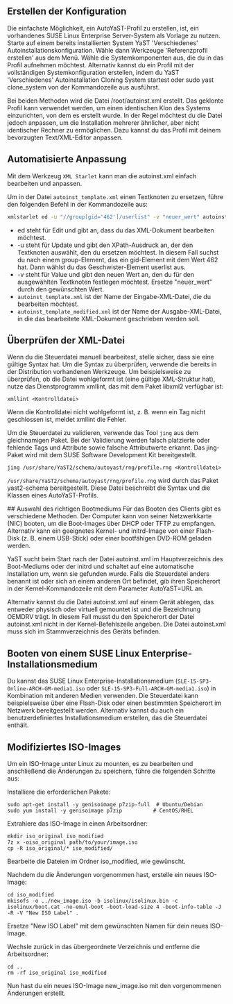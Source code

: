 


## Erstellen der Konfiguration
Die einfachste Möglichkeit, ein AutoYaST-Profil zu erstellen, ist, ein vorhandenes SUSE Linux Enterprise Server-System als Vorlage zu nutzen. Starte auf einem bereits installierten System YaST 'Verschiedenes' Autoinstallationskonfiguration. Wähle dann Werkzeuge 'Referenzprofil erstellen' aus dem Menü. Wähle die Systemkomponenten aus, die du in das Profil aufnehmen möchtest. Alternativ kannst du ein Profil mit der vollständigen Systemkonfiguration erstellen, indem du YaST 'Verschiedenes' Autoinstallation Cloning System startest oder sudo yast clone_system von der Kommandozeile aus ausführst.

Bei beiden Methoden wird die Datei /root/autoinst.xml erstellt. Das geklonte Profil kann verwendet werden, um einen identischen Klon des Systems einzurichten, von dem es erstellt wurde. In der Regel möchtest du die Datei jedoch anpassen, um die Installation mehrerer ähnlicher, aber nicht identischer Rechner zu ermöglichen. Dazu kannst du das Profil mit deinem bevorzugten Text/XML-Editor anpassen.

## Automatisierte Anpassung
Mit dem Werkzeug `XML Starlet` kann man die autoinst.xml einfach bearbeiten und anpassen.

Um in der Datei `autoinst_template.xml` einen Textknoten zu ersetzen, führe den folgenden Befehl in der Kommandozeile aus:

```bash
xmlstarlet ed -u "//group[gid='462']/userlist" -v "neuer_wert" autoinst_template.xml > autoinst_template_modified.xml
```

 - ed steht für Edit und gibt an, dass du das XML-Dokument bearbeiten möchtest.
 - -u steht für Update und gibt den XPath-Ausdruck an, der den Textknoten auswählt, den du ersetzen möchtest. In diesem Fall suchst du nach einem group-Element, das ein gid-Element mit dem Wert 462 hat. Dann wählst du das Geschwister-Element userlist aus.
 - -v steht für Value und gibt den neuen Wert an, den du für den ausgewählten Textknoten festlegen möchtest. Ersetze "neuer_wert" durch den gewünschten Wert.
 - `autoinst_template.xml` ist der Name der Eingabe-XML-Datei, die du bearbeiten möchtest.
 - `autoinst_template_modified.xml` ist der Name der Ausgabe-XML-Datei, in die das bearbeitete XML-Dokument geschrieben werden soll.

## Überprüfen der XML-Datei
Wenn du die Steuerdatei manuell bearbeitest, stelle sicher, dass sie eine gültige Syntax hat. Um die Syntax zu überprüfen, verwende die bereits in der Distribution vorhandenen Werkzeuge. Um beispielsweise zu überprüfen, ob die Datei wohlgeformt ist (eine gültige XML-Struktur hat), nutze das Dienstprogramm xmllint, das mit dem Paket libxml2 verfügbar ist:

    xmllint <Kontrolldatei>

Wenn die Kontrolldatei nicht wohlgeformt ist, z. B. wenn ein Tag nicht geschlossen ist, meldet xmllint die Fehler.

Um die Steuerdatei zu validieren, verwende das Tool `jing` aus dem gleichnamigen Paket. Bei der Validierung werden falsch platzierte oder fehlende Tags und Attribute sowie falsche Attributwerte erkannt. Das jing-Paket wird mit dem SUSE Software Development Kit bereitgestellt.

    jing /usr/share/YaST2/schema/autoyast/rng/profile.rng <Kontrolldatei>

`/usr/share/YaST2/schema/autoyast/rng/profile.rng` wird durch das Paket yast2-schema bereitgestellt. Diese Datei beschreibt die Syntax und die Klassen eines AutoYaST-Profils.

## Auswahl des richtigen Bootmediums
Für das Booten des Clients gibt es verschiedene Methoden. Der Computer kann von seiner Netzwerkkarte (NIC) booten, um die Boot-Images über DHCP oder TFTP zu empfangen. Alternativ kann ein geeignetes Kernel- und initrd-Image von einer Flash-Disk (z. B. einem USB-Stick) oder einer bootfähigen DVD-ROM geladen werden.

YaST sucht beim Start nach der Datei autoinst.xml im Hauptverzeichnis des Boot-Mediums oder der initrd und schaltet auf eine automatische Installation um, wenn sie gefunden wurde. Falls die Steuerdatei anders benannt ist oder sich an einem anderen Ort befindet, gib ihren Speicherort in der Kernel-Kommandozeile mit dem Parameter AutoYaST=URL an.

Alternativ kannst du die Datei autoinst.xml auf einem Gerät ablegen, das entweder physisch oder virtuell gemountet ist und die Bezeichnung OEMDRV trägt. In diesem Fall musst du den Speicherort der Datei autoinst.xml nicht in der Kernel-Befehlszeile angeben. Die Datei autoinst.xml muss sich im Stammverzeichnis des Geräts befinden.

## Booten von einem SUSE Linux Enterprise-Installationsmedium

Du kannst das SUSE Linux Enterprise-Installationsmedium (`SLE-15-SP3-Online-ARCH-GM-media1.iso` oder `SLE-15-SP3-Full-ARCH-GM-media1.iso`) in Kombination mit anderen Medien verwenden. Die Steuerdatei kann beispielsweise über eine Flash-Disk oder einen bestimmten Speicherort im Netzwerk bereitgestellt werden. Alternativ kannst du auch ein benutzerdefiniertes Installationsmedium erstellen, das die Steuerdatei enthält.

## Modifiziertes ISO-Images
Um ein ISO-Image unter Linux zu mounten, es zu bearbeiten und anschließend die Änderungen zu speichern, führe die folgenden Schritte aus:

Installiere die erforderlichen Pakete:

    sudo apt-get install -y genisoimage p7zip-full  # Ubuntu/Debian
    sudo yum install -y genisoimage p7zip          # CentOS/RHEL

Extrahiere das ISO-Image in einen Arbeitsordner:

    mkdir iso_original iso_modified
    7z x -oiso_original path/to/your/image.iso
    cp -R iso_original/* iso_modified/

Bearbeite die Dateien im Ordner iso_modified, wie gewünscht.

Nachdem du die Änderungen vorgenommen hast, erstelle ein neues ISO-Image:

    cd iso_modified
    mkisofs -o ../new_image.iso -b isolinux/isolinux.bin -c isolinux/boot.cat -no-emul-boot -boot-load-size 4 -boot-info-table -J -R -V "New ISO Label" .

Ersetze "New ISO Label" mit dem gewünschten Namen für dein neues ISO-Image.

Wechsle zurück in das übergeordnete Verzeichnis und entferne die Arbeitsordner:

    cd ..
    rm -rf iso_original iso_modified

Nun hast du ein neues ISO-Image new_image.iso mit den vorgenommenen Änderungen erstellt.
